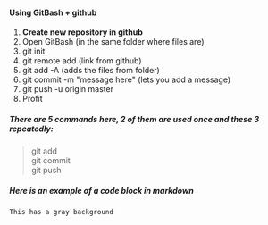 #### Using GitBash + github  

<ol>
	<li><strong>Create new repository in github</strong></li>
	<li>Open GitBash (in the same folder where files are)</li>
	<li>git init</li>
	<li>git remote add (link from github)</li>
	<li>git add -A (adds the files from folder)</li>
	<li>git commit -m "message here" (lets you add a message)</li>
	<li>git push -u origin master</li>
	<li>Profit</li>
</ol>

##### There are 5 commands here, 2 of them are used once and these 3 repeatedly:

> git add  
> git commit  
> git push  

##### Here is an example of a code block in markdown  

```This has a gray background```
